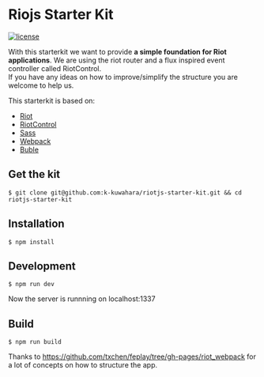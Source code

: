 
# Riojs Starter Kit

[![license](https://img.shields.io/github/license/mashape/apistatus.svg)]()

With this starterkit we want to provide **a simple foundation for Riot applications**. We are using the riot router and a flux inspired event controller called RiotControl.<br />
If you have any ideas on how to improve/simplify the structure you are welcome to help us.

This starterkit is based on:

* [Riot](https://muut.com/riotjs/)
* [RiotControl](https://github.com/jimsparkman/RiotControl/)
* [Sass](http://sass-lang.com/)
* [Webpack](http://webpack.github.io/)
* [Buble](https://gitlab.com/Rich-Harris/buble)

## Get the kit

```
$ git clone git@github.com:k-kuwahara/riotjs-starter-kit.git && cd riotjs-starter-kit
```

## Installation

```
$ npm install
```

## Development

```
$ npm run dev
```

Now the server is runnning on localhost:1337


## Build

```
$ npm run build
```


Thanks to https://github.com/txchen/feplay/tree/gh-pages/riot_webpack for a lot of concepts on how to structure the app.
